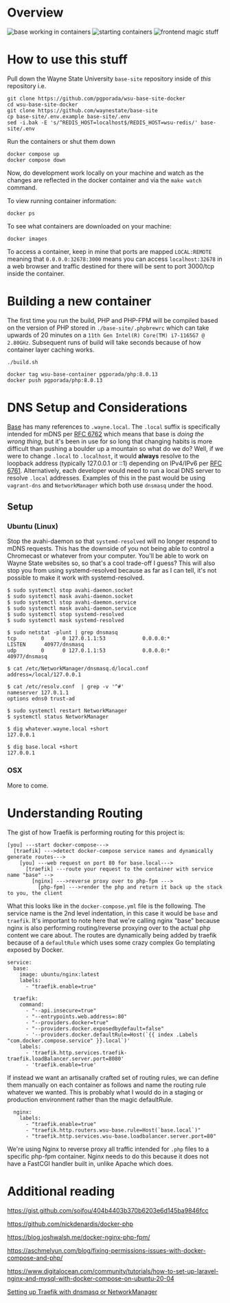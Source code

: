# Overview

![base working in containers](./imgs/base1.png)
![starting containers](./imgs/docker1.png)
![frontend magic stuff](./imgs/docker2.png)

# How to use this stuff
Pull down the Wayne State University `base-site` repository inside of _this_ repository i.e.
```
git clone https://github.com/pgporada/wsu-base-site-docker
cd wsu-base-site-docker
git clone https://github.com/waynestate/base-site
cp base-site/.env.example base-site/.env
sed -i.bak -E 's/^REDIS_HOST=localhost$/REDIS_HOST=wsu-redis/' base-site/.env
```

Run the containers or shut them down
```
docker compose up
docker compose down
```

Now, do development work locally on your machine and watch as the changes are reflected in the docker container and via the `make watch` command.

To view running container information:
```
docker ps
```

To see what containers are downloaded on your machine:
```
docker images
```

To access a container, keep in mine that ports are mapped `LOCAL:REMOTE` meaning that `0.0.0.0:32678:3000` means you can access `localhost:32678` in a web browser and traffic destined for there will be sent to port 3000/tcp inside the container.

# Building a new container
The first time you run the build, PHP and PHP-FPM will be compiled based on the version of PHP stored in `./base-site/.phpbrewrc` which can take upwards of 20 minutes on a `11th Gen Intel(R) Core(TM) i7-1165G7 @ 2.80GHz`. Subsequent runs of build will take seconds because of how container layer caching works.
```
./build.sh

docker tag wsu-base-container pgporada/php:8.0.13
docker push pgporada/php:8.0.13
```

# DNS Setup and Considerations
[Base](https://github.com/waynestate/base-site) has many references to `.wayne.local`. The `.local` suffix is specifically intended for mDNS per [RFC 6762](https://datatracker.ietf.org/doc/html/rfc6762#section-3) which means that base is _doing the wrong thing_, but it's been in use for so long that changing habits is more difficult than pushing a boulder up a mountain so what do we do? Well, if we were to change `.local` to `.localhost`, it would **always** resolve to the loopback address (typically 127.0.0.1 or ::1) depending on IPv4/IPv6 per [RFC 6761](https://www.rfc-editor.org/rfc/rfc6761.html#section-6.3). Alternatively, each developer would need to run a local DNS server to resolve `.local` addresses. Examples of this in the past would be using `vagrant-dns` and `NetworkManager` which both use `dnsmasq` under the hood.

## Setup
### Ubuntu (Linux)

Stop the avahi-daemon so that `systemd-resolved` will no longer respond to mDNS requests. This has the downside of you not being able to control a Chromecast or whatever from your computer. You'll be able to work on Wayne State websites so, so that's a cool trade-off I guess? This will also stop you from using systemd-resolved because as far as I can tell, it's not possible to make it work with systemd-resolved.
```
$ sudo systemctl stop avahi-daemon.socket
$ sudo systemctl mask avahi-daemon.socket
$ sudo systemctl stop avahi-daemon.service
$ sudo systemctl mask avahi-daemon.service
$ sudo systemctl stop systemd-resolved
$ sudo systemctl mask systemd-resolved

$ sudo netstat -plunt | grep dnsmasq
tcp        0      0 127.0.1.1:53            0.0.0.0:*               LISTEN      40977/dnsmasq
udp        0      0 127.0.1.1:53            0.0.0.0:*                           40977/dnsmasq

$ cat /etc/NetworkManager/dnsmasq.d/local.conf
address=/local/127.0.0.1

$ cat /etc/resolv.conf  | grep -v '^#'
nameserver 127.0.1.1
options edns0 trust-ad

$ sudo systemctl restart NetworkManager
$ systemctl status NetworkManager

$ dig whatever.wayne.local +short
127.0.0.1

$ dig base.local +short
127.0.0.1
```

### OSX
More to come.

# Understanding Routing
The gist of how Traefik is performing routing for this project is:
```
[you] ---start docker-compose--->
  [traefik] --->detect docker-compose service names and dynamically generate routes--->
    [you] ---web request on port 80 for base.local--->
      [traefik] ---route your request to the container with service name "base" -->
        [nginx] --->reverse proxy over to php-fpm --->
          [php-fpm] --->render the php and return it back up the stack to you, the client
```

What this looks like in the `docker-compose.yml` file is the following. The service name is the 2nd level indentation, in this case it would be `base` and `traefik`. It's important to note here that we're calling nginx "base" because nginx is also performing routing/reverse proxying over to the actual php content we care about. The routes are dynamically being added by traefik because of a `defaultRule` which uses some crazy complex Go templating exposed by Docker.
```
service:
  base:
    image: ubuntu/nginx:latest
    labels:
      - "traefik.enable=true"

  traefik:
    command:
      - "--api.insecure=true"
      - "--entrypoints.web.address=:80"
      - "--providers.docker=true"
      - "--providers.docker.exposedbydefault=false"
      - '--providers.docker.defaultRule=Host(`{{ index .Labels "com.docker.compose.service" }}.local`)'
    labels:
      - 'traefik.http.services.traefik-traefik.loadBalancer.server.port=8080'
      - 'traefik.enable=true'
```

If instead we want an artisanally crafted set of routing rules, we can define them manually on each container as follows and name the routing rule whatever we wanted. This is probably what I would do in a staging or production environment rather than the magic defaultRule.
```
  nginx:
    labels:
      - "traefik.enable=true"
      - "traefik.http.routers.wsu-base.rule=Host(`base.local`)"
      - "traefik.http.services.wsu-base.loadbalancer.server.port=80"
```

We're using Nginx to reverse proxy all traffic intended for `.php` files to a specific php-fpm container. Nginx needs to do this because it does not have a FastCGI handler built in, unlike Apache which does.

# Additional reading
https://gist.github.com/soifou/404b4403b370b6203e6d145ba9846fcc

https://github.com/nickdenardis/docker-php

https://blog.joshwalsh.me/docker-nginx-php-fpm/

https://aschmelyun.com/blog/fixing-permissions-issues-with-docker-compose-and-php/

https://www.digitalocean.com/community/tutorials/how-to-set-up-laravel-nginx-and-mysql-with-docker-compose-on-ubuntu-20-04

[Setting up Traefik with dnsmasq or NetworkManager](https://www.adaltas.com/en/2022/11/17/traefik-docker-dnsmasq/)
